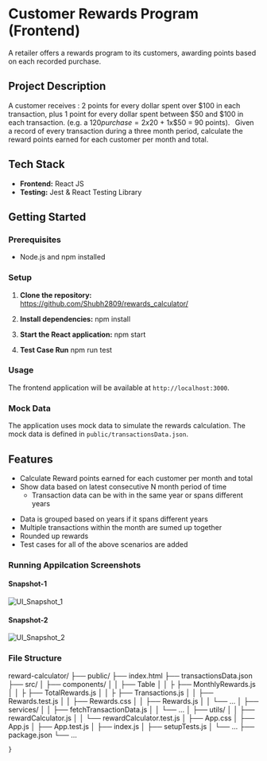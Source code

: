 # Customer Rewards Program (Frontend)

A retailer offers a rewards program to its customers, awarding points based on each recorded purchase.  

## Project Description

A customer receives : 2 points for every dollar spent over $100 in each transaction, plus 1 point for every dollar spent between $50 and $100 in each transaction. 
(e.g. a $120 purchase = 2x$20 + 1x$50 = 90 points). 
  
Given a record of every transaction during a three month period, calculate the reward points earned for each customer per month and total. 


## Tech Stack

- **Frontend:** React JS
- **Testing:** Jest & React Testing Library

## Getting Started

### Prerequisites

- Node.js and npm installed

### Setup

1. **Clone the repository:**    
https://github.com/Shubh2809/rewards_calculator/

2. **Install dependencies:**
   npm install

3. **Start the React application:**
   npm start

4. **Test Case Run**
    npm run test

### Usage

The frontend application will be available at `http://localhost:3000`.

### Mock Data

The application uses mock data to simulate the rewards calculation. The mock data is defined in `public/transactionsData.json`.

## Features

- Calculate Reward points earned for each customer per month and total
- Show data based on latest consecutive N month period of time
  - Transaction data can be with in the same year or spans different years

* Data is grouped based on years if it spans different years
* Multiple transactions within the month are sumed up together
* Rounded up rewards
* Test cases for all of the above scenarios are added


### Running Appilcation Screenshots

#### Snapshot-1
![UI_Snapshot_1](https://github.com/user-attachments/assets/a0880ead-85bd-4440-b2be-0ea3594269bc)
#### Snapshot-2
![UI_Snapshot_2](https://github.com/user-attachments/assets/41f058cf-d5e5-43e3-a2f7-b5eab15fa459)



### File Structure

reward-calculator/
├── public/
    ├── index.html
    ├── transactionsData.json
├── src/
│   ├── components/
│   │   ├── Table
│   │   ├    ├── MonthlyRewards.js
│   │   ├    ├── TotalRewards.js
│   │   ├    ├── Transactions.js
    │   │   ├── Rewards.test.js
    │   │   ├── Rewards.css
    │   │   ├── Rewards.js
│   │   └── ...
│   ├── services/
│   │   ├── fetchTransactionData.js
│   │   └── ...
│   ├── utils/
│   │   ├── rewardCalculator.js
│   │   └── rewardCalculator.test.js
│   ├── App.css
│   ├── App.js
│   ├── App.test.js
│   ├── index.js
│   ├── setupTests.js
│   └── ...
├── package.json
└── ...
```
}

